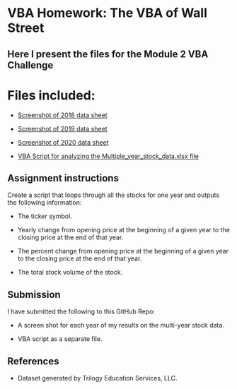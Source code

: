 # VBA Homework: The VBA of Wall Street

## Here I present the files for the Module 2 VBA Challenge
# Files included:

* [Screenshot of 2018 data sheet](https://github.com/adampaganini/VBA-Script-Assignment-Stock-Analysis/blob/main/VBA-Challenge-2018-Data-Screenshot.png)

* [Screenshot of 2019 data sheet](https://github.com/adampaganini/VBA-Script-Assignment-Stock-Analysis/blob/main/VBA-Challenge-2020-Data-Screenshot.png) 

* [Screenshot of 2020 data sheet](https://github.com/adampaganini/VBA-Script-Assignment-Stock-Analysis/blob/main/VBA-Challenge-2020-Data-Screenshot.png)

* [VBA Script for analyzing the Multiple_year_stock_data.xlsx file](https://github.com/adampaganini/VBA-Script-Assignment-Stock-Analysis/blob/main/Sub_ticker_looper-AWP.vbs)

## Assignment instructions

Create a script that loops through all the stocks for one year and outputs the following information:

  * The ticker symbol.

  * Yearly change from opening price at the beginning of a given year to the closing price at the end of that year.

  * The percent change from opening price at the beginning of a given year to the closing price at the end of that year.

  * The total stock volume of the stock.


## Submission

I have submitted the following to this GitHub Repo:

  * A screen shot for each year of my results on the multi-year stock data.

  * VBA script as a separate file.


## References

* Dataset generated by Trilogy Education Services, LLC.


